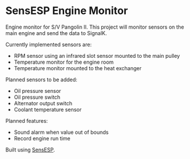 # SensESP Engine Monitor

Engine monitor for S/V Pangolin II. This project will monitor sensors on the main engine and send the data to SignalK.

Currently implemented sensors are:
- RPM sensor using an infrared slot sensor mounted to the main pulley
- Temperature monitor for the engine room
- Temperature monitor mounted to the heat exchanger

Planned sensors to be added:
- Oil pressure sensor
- Oil pressure switch
- Alternator output switch
- Coolant temperature sensor

Planned features:
- Sound alarm when value out of bounds
- Record engine run time

Built using [SensESP](https://github.com/SignalK/SensESP/).

